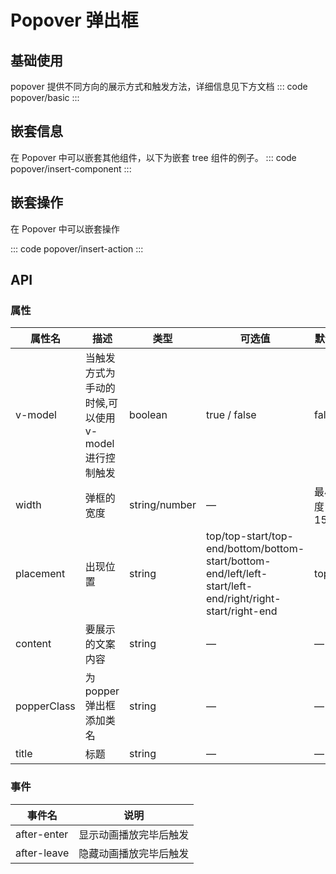 <script setup>
import basic from 'exam/popover/basic.vue'
import insertAction from 'exam/popover/insert-action.vue'
import insertComponent from 'exam/popover/insert-component.vue'
</script>

# Popover 弹出框

## 基础使用

popover 提供不同方向的展示方式和触发方法，详细信息见下方文档
::: code popover/basic
<basic></basic>
:::

## 嵌套信息

在 Popover 中可以嵌套其他组件，以下为嵌套 tree 组件的例子。
::: code popover/insert-component
<insertComponent></insertComponent>
:::

## 嵌套操作

在 Popover 中可以嵌套操作

::: code popover/insert-action
<insertAction></insertAction>
:::

## API

### 属性

| 属性名      | 描述                                                 | 类型          | 可选值                                                                                                    | 默认值         |
| ----------- | ---------------------------------------------------- | ------------- | --------------------------------------------------------------------------------------------------------- | -------------- |
| v-model     | 当触发方式为手动的时候,可以使用 v-model 进行控制触发 | boolean       | true / false                                                                                              | false          |
| width       | 弹框的宽度                                           | string/number | —                                                                                                         | 最小宽度 150px |
| placement   | 出现位置                                             | string        | top/top-start/top-end/bottom/bottom-start/bottom-end/left/left-start/left-end/right/right-start/right-end | top            |
| content     | 要展示的文案内容                                     | string        | —                                                                                                         | —              |
| popperClass | 为 popper 弹出框 添加类名                            | string        | —                                                                                                         | —              |
| title       | 标题                                                 | string        | —                                                                                                         | —              |

### 事件

| 事件名      | 说明                   |
| ----------- | ---------------------- |
| after-enter | 显示动画播放完毕后触发 |
| after-leave | 隐藏动画播放完毕后触发 |
